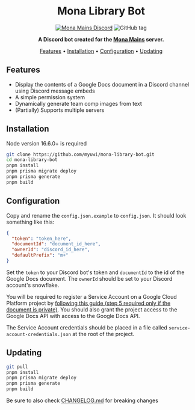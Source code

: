 <div align="center">

# Mona Library Bot

[![Mona Mains Discord](https://img.shields.io/discord/780891070862196807?label=chat&style=flat-square)](https://discord.gg/mona)
![GitHub tag](https://img.shields.io/github/v/tag/myuwi/mona-library-bot?label=tag&style=flat-square)

**A Discord bot created for the [Mona Mains](https://discord.gg/mona) server.**

[Features](#features)
•
[Installation](#installation)
•
[Configuration](#configuration)
•
[Updating](#updating)

</div>

## Features

- Display the contents of a Google Docs document in a Discord channel using Discord message embeds
- A simple permission system
- Dynamically generate team comp images from text
- (Partially) Supports multiple servers

## Installation

Node version 16.6.0+ is required

```sh
git clone https://github.com/myuwi/mona-library-bot.git
cd mona-library-bot
pnpm install
pnpm prisma migrate deploy
pnpm prisma generate
pnpm build
```

## Configuration

Copy and rename the `config.json.example` to `config.json`. It should look something like this:

```json
{
  "token": "token_here",
  "documentId": "document_id_here",
  "ownerId": "discord_id_here",
  "defaultPrefix": "m+"
}
```

Set the `token` to your Discord bot's token and `documentId` to the id of the Google Docs document. The `ownerId` should be set to your Discord account's snowflake.

You will be required to register a Service Account on a Google Cloud Platform project by [following this guide (step 5 required only if the document is private)](https://cloud.google.com/docs/authentication/production#create_service_account). You should also grant the project access to the Google Docs API with access to the Google Docs API.

The Service Account credentials should be placed in a file called `service-account-credentials.json` at the root of the project.

## Updating

```sh
git pull
pnpm install
pnpm prisma migrate deploy
pnpm prisma generate
pnpm build
```

Be sure to also check [CHANGELOG.md](CHANGELOG.md) for breaking changes
